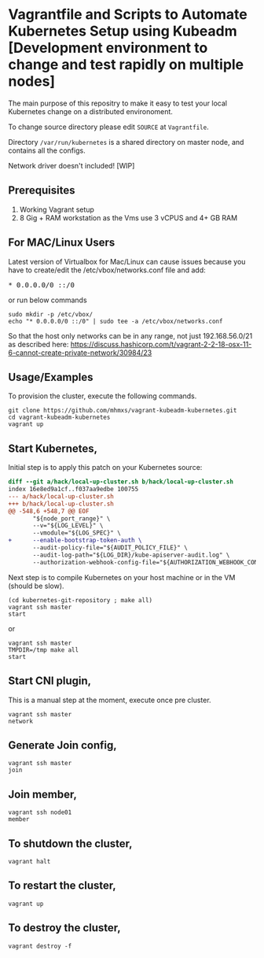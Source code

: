 
# Vagrantfile and Scripts to Automate Kubernetes Setup using Kubeadm [Development environment to change and test rapidly on multiple nodes]

The main purpose of this repositry to make it easy to test your local Kubernetes change on a distributed environoment.

To change source directory please edit `SOURCE` at `Vagrantfile`.

Directory `/var/run/kubernetes` is a shared directory on master node, and contains all the configs.

Network driver doesn't included! [WIP]

## Prerequisites

1. Working Vagrant setup
2. 8 Gig + RAM workstation as the Vms use 3 vCPUS and 4+ GB RAM

## For MAC/Linux Users

Latest version of Virtualbox for Mac/Linux can cause issues because you have to create/edit the /etc/vbox/networks.conf file and add:
<pre>* 0.0.0.0/0 ::/0</pre>

or run below commands

```shell
sudo mkdir -p /etc/vbox/
echo "* 0.0.0.0/0 ::/0" | sudo tee -a /etc/vbox/networks.conf
```

So that the host only networks can be in any range, not just 192.168.56.0/21 as described here:
https://discuss.hashicorp.com/t/vagrant-2-2-18-osx-11-6-cannot-create-private-network/30984/23

## Usage/Examples

To provision the cluster, execute the following commands.

```shell
git clone https://github.com/mhmxs/vagrant-kubeadm-kubernetes.git
cd vagrant-kubeadm-kubernetes
vagrant up
```

## Start Kubernetes,

Initial step is to apply this patch on your Kubernetes source:

```diff
diff --git a/hack/local-up-cluster.sh b/hack/local-up-cluster.sh
index 16e8ed9a1cf..f037aa9edbe 100755
--- a/hack/local-up-cluster.sh
+++ b/hack/local-up-cluster.sh
@@ -548,6 +548,7 @@ EOF
       "${node_port_range}" \
       --v="${LOG_LEVEL}" \
       --vmodule="${LOG_SPEC}" \
+      --enable-bootstrap-token-auth \
       --audit-policy-file="${AUDIT_POLICY_FILE}" \
       --audit-log-path="${LOG_DIR}/kube-apiserver-audit.log" \
       --authorization-webhook-config-file="${AUTHORIZATION_WEBHOOK_CONFIG_FILE}" \
```

Next step is to compile Kubernetes on your host machine or in the VM (should be slow).

```shell
(cd kubernetes-git-repository ; make all)
vagrant ssh master
start
```
 or

```shell
vagrant ssh master
TMPDIR=/tmp make all
start
```

## Start CNI plugin,

This is a manual step at the moment, execute once pre cluster.

```shell
vagrant ssh master
network
```

## Generate Join config,

```shell
vagrant ssh master
join
```

## Join member,

```shell
vagrant ssh node01
member
```

## To shutdown the cluster,

```shell
vagrant halt
```

## To restart the cluster,

```shell
vagrant up
```

## To destroy the cluster,

```shell
vagrant destroy -f
```
